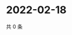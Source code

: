 # 2022-02-18

共 0 条

<!-- BEGIN WEIBO -->
<!-- 最后更新时间 Fri Feb 18 2022 14:12:13 GMT+0800 (China Standard Time) -->

<!-- END WEIBO -->
